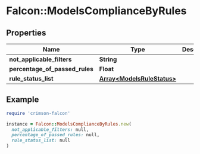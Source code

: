 # Falcon::ModelsComplianceByRules

## Properties

| Name | Type | Description | Notes |
| ---- | ---- | ----------- | ----- |
| **not_applicable_filters** | **String** |  |  |
| **percentage_of_passed_rules** | **Float** |  |  |
| **rule_status_list** | [**Array&lt;ModelsRuleStatus&gt;**](ModelsRuleStatus.md) |  |  |

## Example

```ruby
require 'crimson-falcon'

instance = Falcon::ModelsComplianceByRules.new(
  not_applicable_filters: null,
  percentage_of_passed_rules: null,
  rule_status_list: null
)
```

